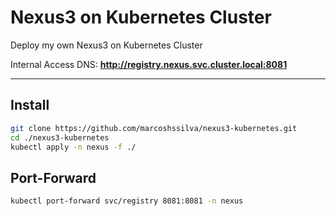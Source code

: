 # Nexus3 on Kubernetes Cluster
Deploy my own Nexus3 on Kubernetes Cluster

Internal Access DNS: **http://registry.nexus.svc.cluster.local:8081**

---
## Install

```bash
git clone https://github.com/marcoshssilva/nexus3-kubernetes.git
cd ./nexus3-kubernetes
kubectl apply -n nexus -f ./ 
```
## Port-Forward

```bash
kubectl port-forward svc/registry 8081:8081 -n nexus 
```
